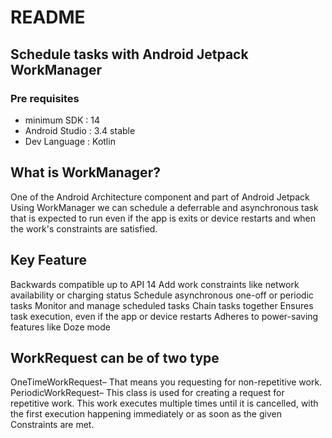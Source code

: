 # README #
## Schedule tasks with Android Jetpack WorkManager
### Pre requisites
- minimum SDK    : 14
- Android Studio : 3.4 stable
- Dev Language   : Kotlin

##  What is WorkManager?
   One of the Android Architecture component and part of Android Jetpack
   Using WorkManager we can schedule a deferrable and asynchronous task that is expected to run even if the app is exits or device restarts and when the work's constraints are satisfied.


## Key Feature
   Backwards compatible up to API 14
   Add work constraints like network availability or charging status
   Schedule asynchronous one-off or periodic tasks
   Monitor and manage scheduled tasks
   Chain tasks together
   Ensures task execution, even if the app or device restarts
   Adheres to power-saving features like Doze mode

## WorkRequest can be of two type
   OneTimeWorkRequest– That means you requesting for non-repetitive work.
   PeriodicWorkRequest– This class is used for creating a request for repetitive work. This work executes multiple times until it is cancelled, with the first execution happening immediately or as soon as the given Constraints are met.